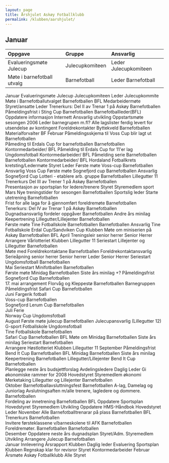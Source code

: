 ```yaml
---
layout: page
title: Årshjulet Askøy Fotballklubb
permalink: /klubben/aarshjulet/
---
```

## Januar

| Oppgave                        | Gruppe             | Ansvarlig              |  
|:-------------------------------|:-------------------|:-----------------------|
| Evalueringsmøte Julecup        | Julecupkomiteen    | Leder Julecupkomiteen  |
| Møte i barnefotball utvalg     | Barnefotball       | Leder Barnefotball     





Januar	Evalueringsmøte Julecup 	Julecupkomiteen	Leder Julecupkommite
	Møte i Barnefotballutvalget 	Barnefotballen	 BFL
	Medarbeidermøte  	Styret/ansatte	Leder
	Trenerkurs: Del II av Trenar 1 på Askøy	Barnefotballen	
	Påmeldingsfrist i Sting Cup	Barnefotballen	Barnefotballleder(BFL)
	Oppdatere informasjon Internett		Ansvarlig utvikling
	Oppstartsmøte sesongen 2006 		Leder barnegrupen m.fl?
	Alle lagslister ferdig levert for utsendelse av kontingent		 Foreldrekontakter
	Byttekveld	Barnefotballen	Materialforvalter BF
Februar	Påmeldingsskjema til Voss Cup blir lagt ut	Barnefotballen	
	Påmeding til Erdals Cup for barnefotballen  	Barnefotballen	Kontormedarbeider/ BFL
	Påmelding til Erdals Cup for 11'er lag  	Ungdomsfotball	Kontormedarbeider/ BFL
	Påmelding serie Barnefotballen	Barnefotballen	Kontormedarbeider/ BFL
	Hordaland Fotballkrets kretsting/Ledermøte	 Styret	Leder
	Første møte Voss-cup  	Barnefotballen	Ansvarlig Voss Cup
	Første møte Sognefjord cup  	Barnefotballen	Ansvarlig Sognefjord Cup
	Lotteri - etablere arb. gruppe 	Barnefotballen	Lillegutter 11
	Trenerkurs Del III av Trener 1 på Askøy 	Barnefotballen	
	Presentasjon av sportsplan for ledere/trenere	Styret 	Styremedlem sport
Mars	Nye treningstider for sesongen	Barnefotballen	Sportslig leder
	Starte utetrening	Barnefotballen	
	Frist for alle laga for å gjennomført foreldremøte	Barnefotballen	
	Tenerkurs: Del IV av Trenar 1 på Askøy 	Barnefotballen	
	Dugnadsansvarlig fordeler oppgåver  	Barnefotballen	Andre års minilag
	Keepertrening Lillegutter/Lillejenter	Barnefotballen	
	Første møte Tine Fotballskole Barnefotballen 	Barnefotballen	Ansvarlig Tine Fotballskole
	Erdal Cup/Sandviken Cup	Klubben	
	Møte om miniserien på Askøy 	Barnefotballen	BFL
April	Treningsleir senior herrer 	Senior Herrer	
	Arrangere Vårlotteriet  	Klubben	Lillegutter 11
	Seriestart Lillejenter og Lillegutter 	Barnefotballen	
	Møte med Foreldrekontaktane  	Barnefotballen	Foreldrekontaktansvarlig
	Serieåpning senior herrer 	Senior herrer	Leder Senior Herrer
	Seriestart Ungdomsfotball 	Barnefotballen	
Mai	Seriestart Minifotballen	Barnefotballen	
	Første møte Minidag	Barnefotballen	Siste års minilag +?
	Påmeldingsfrist Sognefjord Cup 	Barnefotballen	
	17. mai arrangement Florvåg og Kleppestø  	Barnefotballen	Barnegruppen
	Påmeldingsfrist Safari Cup	Barnefotballen	
Juni	Fargerik fotball		
	Voss-cup	Barnefotballen	
	Sognefjord Lerum Cup	Barnefotballen	
Juli	Ferie		
	Norway Cup	Ungdomsfotball	
August	Første møte julecup 	Barnefotballen	 Julecupansvarlig (Lillegutter 12)
	G-sport Fotballskole 	Ungdomsfotball	
	Tine Fotballskole 	Barnefotballen	
	Safari Cup 	Barnefotballen	BFL
	Møte om Minidag 	Barnefotballen	Siste års minilag
	Seriestart 	Barnefotballen	
	Arrangere Høstlotteriet 	Klubben	Lillegutter 11
September	Påmeldingsfrist Bend It Cup 	Barnefotballen	BFL
	Minidag 	Barnefotballen	Siste års minilag
	Keepertrening 	Barnefotballen	Lillegutter/Lillejenter
	Bend It Cup 	Barnefotballen	
	Planlegge neste års budsjettforslag  	Avdelingsledere	Daglig Leder
	Gi økonomiske rammer for 2008  	Hovedstyret	Styremedlem økonomi
	Merketaking Lillegutter og Lillejenter 	Barnefotballen	
Oktober	Barnefotballavsluttningsfest 	Barnefotballen	 A-lag, Damelag og Juniorlag
	Avslutningsaften m/alle trenere, lagledere og dommere.	Barnefotballen	
	Fordeling av innetrening 	Barnefotballen	BFL
	Oppdatere Sportsplan  	Hovedstyret	Styremedlem Utvikling
	Oppdatere HMS-Håndbok 	Hovedstyret	Leder
November	Alle Barnefotballtrenarar på plass 	Barnefotballen	BFL
	Trenerkurs 	Barnefotballen	
	Invitere førsteklassene v/barneskolene til AFK	Barnefotballen	
	Foreldremøter. Barnefotballen	Barnefotballen	
Desember	Oppdatere neste års dugnadsplan	Styret/Adm.	Styremedlem Utvikling
	Arrangere Julecup	Barnefotballen	
Januar	Innlevering Årsrapport	Klubben	Daglig leder
	Evaluering Sportsplan	Klubben	
	Regnskap klar for revisror	Styret	Kontormedarbeider 
Februar	Årsmøte Askøy Fotballklubb	Alle	Styret
